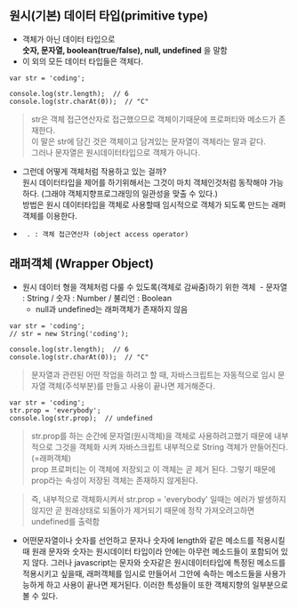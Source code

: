 ## 원시(기본) 데이터 타입(primitive type)
- 객체가 아닌 데이터 타입으로<br/>__숫자, 문자열, boolean(true/false), null, undefined__ 을 말함
- 이 외의 모든 데이터 타입들은 객체다.

```
var str = 'coding';

console.log(str.length);  // 6
console.log(str.charAt(0));  // "C"
```
> str은 객체 접근연산자로 접근했으므로 객체이기때문에 프로퍼티와 메소드가 존재한다.<br/>이 말은 str에 담긴 것은 객체이고 담겨있는 문자열이 객체라는 말과 같다.<br/>그러나 문자열은 원시데이터타입으로 객체가 아니다. 

- 그런데 어떻게 객체처럼 작용하고 있는 걸까?<br/>원시 데이터타입을 제어를 하기위해서는 그것이 마치 객체인것처럼 동작해야 가능하다. (그래야 객체지향프로그래밍의 일관성을 맞출 수 있다.)<br/>방법은 원시 데이터타입을 객체로 사용할때 임시적으로 객체가 되도록 만드는 래퍼객체를 이용한다.

- ` . : 객체 접근연산자 (object access operator)`

## 래퍼객체 (Wrapper Object)
- 원시 데이터 형을 객체처럼 다룰 수 있도록(객체로 감싸줌)하기 위한 객체
  - 문자열 : String \/ 숫자 : Number \/ 불리언 : Boolean
  - null과 undefined는 래퍼객체가 존재하지 않음
```
var str = 'coding';
// str = new String('coding');

console.log(str.length);  // 6
console.log(str.charAt(0));  // "C"
```
> 문자열과 관련된 어떤 작업을 하려고 할 때, 자바스크립트는 자동적으로 임시 문자열 객체(주석부분)를 만들고 사용이 끝나면 제거해준다.

```
var str = 'coding';
str.prop = 'everybody';
console.log(str.prop);  // undefined
```
> str.prop를 하는 순간에 문자열(원시객체)을 객체로 사용하려고했기 때문에 내부적으로 그것을 객체화 시켜 자바스크립트 내부적으로 String 객체가 만들어진다.(=래퍼객체)<br/>prop 프로퍼티는 이 객체에 저장되고 이 객체는 곧 제거 된다. 그렇기 때문에 prop라는 속성이 저장된 객체는 존재하지 않게된다.

> 즉, 내부적으로 객체화시켜서 str.prop = 'everybody' 일때는 에러가 발생하지 않지만 곧 원래상태로 되돌아가 제거되기 때문에 정작 가져오려고하면 undefined를 출력함

- 어떤문자열이나 숫자를 선언하고 문자나 숫자에 length와 같은 메소드를 적용시킬때 원래 문자와 숫자는 원시데이터 타입이라 안에는 아무런 메소드들이 포함되어 있지 않다. 그러나 javascript는 문자와 숫자같은 원시데이터타입에 특정된 메소드를 적용시키고 싶을때, 래퍼객체를 임시로 만들어서 그안에 속하는 메소드들을 사용가능하게 하고 사용이 끝나면 제거된다. 이러한 특성들이 또한 객체지향의 일부분으로 볼 수 있다.
